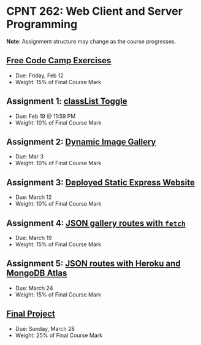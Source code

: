 # CPNT 262: Web Client and Server Programming
**Note**: Assignment structure may change as the course progresses.

## [Free Code Camp Exercises](exercises)
- Due: Friday, Feb 12
- Weight: 15% of Final Course Mark

## Assignment 1: [classList Toggle](https://github.com/sait-wbdv/assessments/tree/master/cpnt262/assignment-1)
- Due: Feb 19 @ 11:59 PM
- Weight: 10% of Final Course Mark

## Assignment 2: [Dynamic Image Gallery](https://github.com/sait-wbdv/assessments/tree/master/cpnt262/assignment-2)
- Due: Mar 3
- Weight: 10% of Final Course Mark

## Assignment 3: [Deployed Static Express Website](https://github.com/sait-wbdv/assessments/tree/master/cpnt262/assignment-3)
- Due: March 12
- Weight: 10% of Final Course Mark

## Assignment 4: [JSON gallery routes with `fetch`](https://github.com/sait-wbdv/assessments/tree/master/cpnt262/assignment-4)
- Due: March 19
- Weight: 15% of Final Course Mark

## Assignment 5: [JSON routes with Heroku and MongoDB Atlas](https://github.com/sait-wbdv/assessments/tree/master/cpnt262/assignment-5)
- Due: March 24
- Weight: 15% of Final Course Mark

## [Final Project](https://github.com/sait-wbdv/assessments/tree/master/cpnt262/final)
- Due: Sunday, March 28
- Weight: 25% of Final Course Mark
